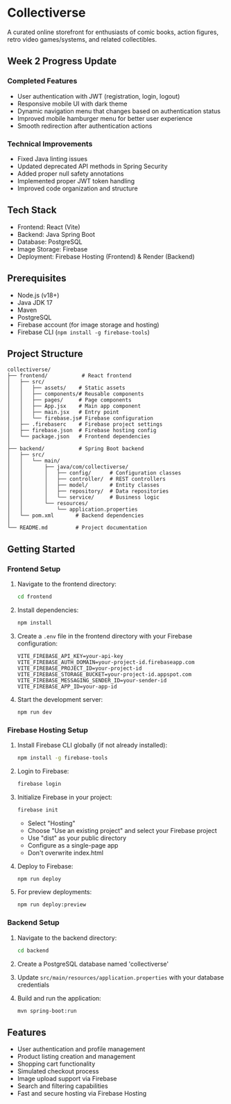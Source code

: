 # Collectiverse

A curated online storefront for enthusiasts of comic books, action figures, retro video games/systems, and related collectibles.

## Week 2 Progress Update

### Completed Features

- User authentication with JWT (registration, login, logout)
- Responsive mobile UI with dark theme
- Dynamic navigation menu that changes based on authentication status
- Improved mobile hamburger menu for better user experience
- Smooth redirection after authentication actions

### Technical Improvements

- Fixed Java linting issues
- Updated deprecated API methods in Spring Security
- Added proper null safety annotations
- Implemented proper JWT token handling
- Improved code organization and structure

## Tech Stack

- Frontend: React (Vite)
- Backend: Java Spring Boot
- Database: PostgreSQL
- Image Storage: Firebase
- Deployment: Firebase Hosting (Frontend) & Render (Backend)

## Prerequisites

- Node.js (v18+)
- Java JDK 17
- Maven
- PostgreSQL
- Firebase account (for image storage and hosting)
- Firebase CLI (`npm install -g firebase-tools`)

## Project Structure

```
collectiverse/
├── frontend/           # React frontend
│   ├── src/
│   │   ├── assets/    # Static assets
│   │   ├── components/# Reusable components
│   │   ├── pages/     # Page components
│   │   ├── App.jsx    # Main app component
│   │   ├── main.jsx   # Entry point
│   │   └── firebase.js# Firebase configuration
│   ├── .firebaserc    # Firebase project settings
│   ├── firebase.json  # Firebase hosting config
│   └── package.json   # Frontend dependencies
│
├── backend/           # Spring Boot backend
│   ├── src/
│   │   └── main/
│   │       ├── java/com/collectiverse/
│   │       │   ├── config/      # Configuration classes
│   │       │   ├── controller/  # REST controllers
│   │       │   ├── model/       # Entity classes
│   │       │   ├── repository/  # Data repositories
│   │       │   └── service/     # Business logic
│   │       └── resources/
│   │           └── application.properties
│   └── pom.xml       # Backend dependencies
│
└── README.md         # Project documentation
```

## Getting Started

### Frontend Setup

1. Navigate to the frontend directory:

   ```bash
   cd frontend
   ```

2. Install dependencies:

   ```bash
   npm install
   ```

3. Create a `.env` file in the frontend directory with your Firebase configuration:

   ```env
   VITE_FIREBASE_API_KEY=your-api-key
   VITE_FIREBASE_AUTH_DOMAIN=your-project-id.firebaseapp.com
   VITE_FIREBASE_PROJECT_ID=your-project-id
   VITE_FIREBASE_STORAGE_BUCKET=your-project-id.appspot.com
   VITE_FIREBASE_MESSAGING_SENDER_ID=your-sender-id
   VITE_FIREBASE_APP_ID=your-app-id
   ```

4. Start the development server:
   ```bash
   npm run dev
   ```

### Firebase Hosting Setup

1. Install Firebase CLI globally (if not already installed):

   ```bash
   npm install -g firebase-tools
   ```

2. Login to Firebase:

   ```bash
   firebase login
   ```

3. Initialize Firebase in your project:

   ```bash
   firebase init
   ```

   - Select "Hosting"
   - Choose "Use an existing project" and select your Firebase project
   - Use "dist" as your public directory
   - Configure as a single-page app
   - Don't overwrite index.html

4. Deploy to Firebase:

   ```bash
   npm run deploy
   ```

5. For preview deployments:
   ```bash
   npm run deploy:preview
   ```

### Backend Setup

1. Navigate to the backend directory:

   ```bash
   cd backend
   ```

2. Create a PostgreSQL database named 'collectiverse'

3. Update `src/main/resources/application.properties` with your database credentials

4. Build and run the application:
   ```bash
   mvn spring-boot:run
   ```

## Features

- User authentication and profile management
- Product listing creation and management
- Shopping cart functionality
- Simulated checkout process
- Image upload support via Firebase
- Search and filtering capabilities
- Fast and secure hosting via Firebase Hosting
